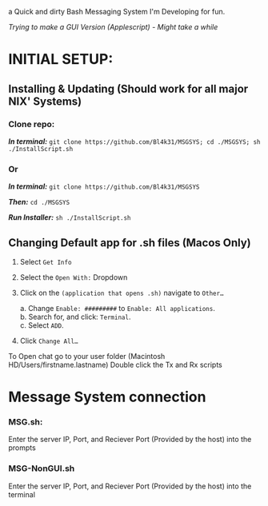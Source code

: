 a Quick and dirty Bash Messaging System I'm Developing for fun.

_Trying to make a GUI Version (Applescript) - Might take a while_


# INITIAL SETUP:
## Installing & Updating (Should work for all major NIX' Systems)
### Clone repo:
**_In terminal:_** 
`git clone https://github.com/Bl4k31/MSGSYS; cd ./MSGSYS; sh ./InstallScript.sh`
### Or
**_In terminal:_** 
`git clone https://github.com/Bl4k31/MSGSYS`

**_Then:_** 
`cd ./MSGSYS`

**_Run Installer:_** 
`sh ./InstallScript.sh`
## Changing Default app for .sh files (Macos Only)
1. Select `Get Info`
2. Select the `Open With:` Dropdown
3. Click on the `(application that opens .sh)` navigate to `Other…`

	a. Change `Enable: #########` to `Enable: All applications`.\
	b. Search for, and click: `Terminal`.\
	c. Select `ADD`.
4. Click `Change All…`

To Open chat go to your user folder (Macintosh HD/Users/firstname.lastname)
Double click the Tx and Rx scripts

# Message System connection
### MSG.sh:
Enter the server IP, Port, and Reciever Port (Provided by the host) into the prompts
### MSG-NonGUI.sh
Enter the server IP, Port, and Reciever Port (Provided by the host) into the terminal
